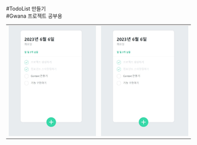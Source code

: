 #TodoList 만들기
<br>
#Gwana 프로젝트 공부용
<br>

<table>
    <tr>
        <td><img src='todolist.jpg'></td>
        <td><img src='todolist.jpg'></td>
    </tr>
</table>